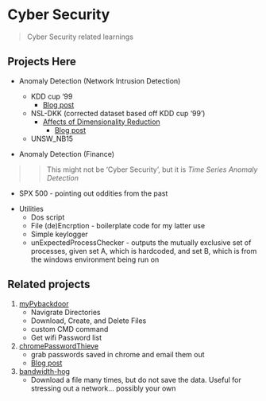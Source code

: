 # Cyber Security
> Cyber Security related learnings 

## Projects Here 

* Anomaly Detection (Network Intrusion Detection) 

  * KDD cup ‘99
    + [Blog post](https://medium.com/@alik604/predicting-the-nsl-kdd-data-set-with-98-accuracy-240a7a245c9d) 
  * NSL-DKK (corrected dataset based off KDD cup ‘99’)
     + [Affects of Dimensionality Reduction](https://github.com/alik604/dimensionality-reduction-overview) 
       +  [Blog post](https://medium.com/@alik604/dimensionality-reduction-effects-on-model-accuracy-c021f4f33a61)
  * UNSW_NB15 

* Anomaly Detection (Finance)
> > This might not be ‘Cyber Security’, but it is _Time Series Anomaly Detection_ 
  - SPX 500 - pointing out oddities from the past  

* Utilities 
  * Dos script
  * File (de)Encrption - boilerplate code for my latter use 
  * Simple keylogger 
  * unExpectedProcessChecker - outputs the mutually exclusive set of processes, given set A, which is hardcoded, and set B, which is from the windows environment being run on



## Related projects

1. [myPybackdoor](https://github.com/alik604/myPybackdoor)
    - Navigrate Directories 
    - Download, Create, and Delete Files
    - custom CMD command
    - Get wifi Password list
2. [chromePasswordThieve](https://github.com/alik604/chromePasswordThieve)
    - grab passwords saved in chrome and email them out 
    - [Blog post](https://alik604.github.io/chromePasswordThieve/index.html)
3. [bandwidth-hog](https://github.com/alik604/bandwidth-hog)
    - Download a file many times, but do not save the data. Useful for stressing out a network... possibly your own
